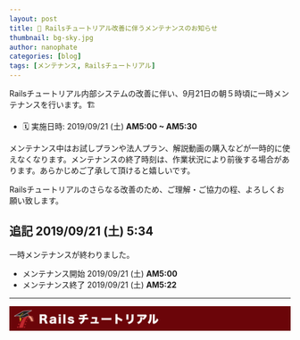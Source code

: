 ```yaml
---
layout: post
title: 🚧️ Railsチュートリアル改善に伴うメンテナンスのお知らせ
thumbnail: bg-sky.jpg
author: nanophate
categories: [blog]
tags: [メンテナンス, Railsチュートリアル]
---
```


Railsチュートリアル内部システムの改善に伴い、9月21日の朝５時頃に一時メンテナンスを行います。🏗

- 🗓  実施日時: 2019/09/21 (土) **AM5:00 ~ AM5:30**

メンテナンス中はお試しプランや法人プラン、解説動画の購入などが一時的に使えなくなります。メンテナンスの終了時刻は、作業状況により前後する場合があります。あらかじめご了承して頂けると嬉しいです。

Railsチュートリアルのさらなる改善のため、ご理解・ご協力の程、よろしくお願い致します。

## 追記 2019/09/21 (土) 5:34

一時メンテナンスが終わりました。
- メンテナンス開始 2019/09/21 (土) **AM5:00**
- メンテナンス終了 2019/09/21 (土) **AM5:22**

-----

[![バナー画像：Railsチュートリアル](/img/header-railstutorial.png)](https://railstutorial.jp)
